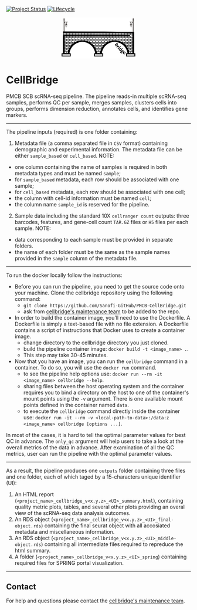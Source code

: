 [![Project Status](http://www.repostatus.org/badges/latest/active.svg)](http://www.repostatus.org/#active)
[![Lifecycle](https://img.shields.io/badge/lifecycle-stable-brightgreen.svg)](https://www.tidyverse.org/lifecycle/#stable)

<p align="center" width="100%">
<img width="40%" src="./cellbridge_logo.png"> 
</p>

# CellBridge

PMCB SCB scRNA-seq pipeline. The pipeline reads-in multiple scRNA-seq samples, performs QC per sample, merges samples, clusters cells into groups, performs dimension reduction, annotates cells, and identifies gene markers.

---

The pipeline inputs (required) is one folder containing:

1) Metadata file (a comma separated file in `CSV` format) containing demographic and experimental information. The metadata file can be either `sample_based` or `cell_based`. NOTE: 
  * one column containing the name of samples is required in both metadata types and must be named `sample`; 
  * for `sample_based` metadata, each row should be associated with one sample; 
  * for `cell_based` metadata, each row should be associated with one cell; 
  * the column with cell-id information must be named `cell`; 
  * the column name `sample_id` is reserved for the pipeline.
2) Sample data including the standard 10X `cellranger count` outputs: three barcodes, features, and gene-cell count `TAR.GZ` files or `H5` files per each sample. NOTE: 
  * data corresponding to each sample must be provided in separate folders. 
  * the name of each folder must be the same as the sample names provided in the `sample` column of the metadata file.

---

To run the docker locally follow the instructions:
* Before you can run the pipeline, you need to get the source code onto your machine. Clone the cellbridge repository using the following command: 
  + `git clone https://github.com/Sanofi-GitHub/PMCB-CellBridge.git`
  + ask from [cellbridge's maintenance team](mailto:nima.nouri@sanofi.com) to be added to the repo.
* In order to build the container image, you’ll need to use the Dockerfile. A Dockerfile is simply a text-based file with no file extension. A Dockerfile contains a script of instructions that Docker uses to create a container image.
  + change directory to the cellbridge directory you just cloned.
  + build the pipeline container image: `docker build -t <image_name> .`. 
  + This step may take 30-45 minutes.
* Now that you have an image, you can run the `cellbridge` command in a container. To do so, you will use the `docker run` command.
  + to see the pipeline help options use: `docker run --rm -it <image_name> cellbridge --help`.
  + sharing files between the host operating system and the container requires you to bind a directory on the host to one of the container's mount points using the `-v` argument. There is one available mount points defined in the container named `data`.
  + to execute the `cellbridge` command directly inside the container use: `docker run -it --rm -v <local-path-to-data>:/data:z <image_name> cellbridge [options ...]`.

In most of the cases, it is hard to tell the optimal parameter values for best QC in advance. The `only_qc` argument will help users to take a look at the overall metrics of the data in advance. After examination of all the QC metrics, user can run the pipeline with the optimal parameter values.

---

As a result, the pipeline produces one `outputs` folder containing three files and one folder, each of which taged by a 15-characters unique identifier (UI):

1) An HTML report (`<project_name>_cellbridge_v<x.y.z>_<UI>_summary.html`), containing quality metric plots, tables, and several other plots providing an overal view of the scRNA-seq data analysis outcomes.
2) An RDS object (`<project_name>_cellbridge_v<x.y.z>_<UI>_final-object.rds`) containing the final seurat object with all accosiated metadata and miscellaneous information.
3) An RDS object (`<project_name>_cellbridge_v<x.y.z>_<UI>_middle-object.rds`) containing all intermediate files required to repreduce the html summary.
4) A folder (`<project_name>_cellbridge_v<x.y.z>_<UI>_spring`) containing required files for SPRING portal visualization.

---

## Contact

For help and questions please contact the [cellbridge's maintenance team](mailto:nima.nouri@sanofi.com).
